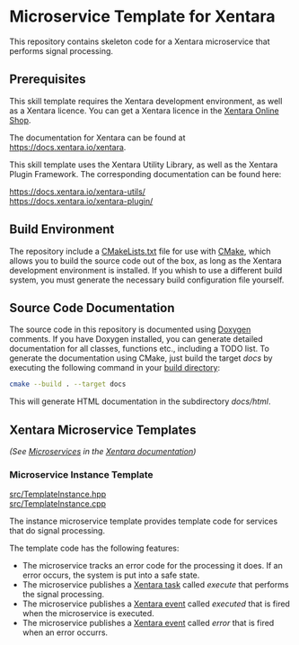 # Microservice Template for Xentara
This repository contains skeleton code for a Xentara microservice that performs signal processing.

## Prerequisites

This skill template requires the Xentara development environment, as well as a Xentara licence. You can get a Xentara
licence in the [Xentara Online Shop](https://www.xentara.io/product/xentara-for-industrial-automation/).

The documentation for Xentara can be found at https://docs.xentara.io/xentara.

This skill template uses the Xentara Utility Library, as well as the Xentara Plugin Framework. The corresponding documentation can be found here:

https://docs.xentara.io/xentara-utils/  
https://docs.xentara.io/xentara-plugin/

## Build Environment

The repository include a [CMakeLists.txt](CMakeLists.txt) file for use with [CMake](https://cmake.org/), which allows you to build the source code
out of the box, as long as the Xentara development environment is installed. If you whish to use a different build system, you must generate the
necessary build configuration file yourself.

## Source Code Documentation

The source code in this repository is documented using [Doxygen](https://doxygen.nl/) comments. If you have Doxygen installed, you can
generate detailed documentation for all classes, functions etc., including a TODO list. To generate the documentation using CMake, just
build the target *docs* by executing the following command in your [build directory](https://cmake.org/cmake/help/latest/manual/cmake.1.html#generate-a-project-buildsystem):

~~~sh
cmake --build . --target docs
~~~

This will generate HTML documentation in the subdirectory *docs/html*.

## Xentara Microservice Templates

*(See [Microservices](https://docs.xentara.io/xentara/xentara_microservices.html) in the [Xentara documentation](https://docs.xentara.io/xentara/))*

### Microservice Instance Template

[src/TemplateInstance.hpp](src/TemplateInstance.hpp)  
[src/TemplateInstance.cpp](src/TemplateInstance.cpp)

The instance microservice template provides template code for services that do signal processing.

The template code has the following features:

- The microservice tracks an error code for the processing it does. If an error occurs, the system is put into a safe state.
- The microservice publishes a [Xentara task](https://docs.xentara.io/xentara/xentara_element_members.html#xentara_tasks) called *execute*
  that performs the signal processing.
- The microservice publishes a [Xentara event](https://docs.xentara.io/xentara/xentara_element_members.html#xentara_events) called *executed*
  that is fired when the microservice is executed.
- The microservice publishes a [Xentara event](https://docs.xentara.io/xentara/xentara_element_members.html#xentara_events) called *error*
  that is fired when an error occurrs.

